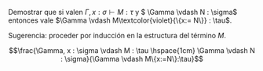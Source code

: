 Demostrar que si valen $\Gamma, x : \sigma \vdash M : \tau$ y $ \Gamma \vdash N : \sigma$ entonces vale $\Gamma \vdash M\textcolor{violet}{\{x:= N\}} : \tau$.

Sugerencia: proceder por inducción en la estructura del término $M$.

```math
\frac{\Gamma, x : \sigma \vdash M : \tau \hspace{1cm} \Gamma \vdash N : \sigma}{\Gamma \vdash M\{x:=N\}:\tau}
```